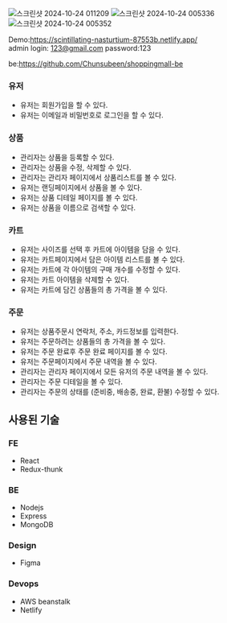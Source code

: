 ![스크린샷 2024-10-24 011209](https://github.com/user-attachments/assets/c4a781bc-ed4c-4ca2-b37d-c00c36994dd4)
![스크린샷 2024-10-24 005336](https://github.com/user-attachments/assets/8fdc0c3c-8b87-41fd-b5f0-fc7f6a96e0c1)
![스크린샷 2024-10-24 005352](https://github.com/user-attachments/assets/fe6c930a-3625-486a-b109-05ebf67fbfcd)



Demo:https://scintillating-nasturtium-87553b.netlify.app/
<br>
admin login: 123@gmail.com password:123

be:https://github.com/Chunsubeen/shoppingmall-be


### 유저
* 유저는 회원가입을 할 수 있다.
* 유저는 이메일과 비밀번호로 로그인을 할 수 있다.

### 상품
* 관리자는 상품을 등록할 수 있다.
* 관리자는 상품을 수정, 삭제할 수 있다. 
* 관리자는 관리자 페이지에서 상품리스트를 볼 수 있다.
* 유저는 랜딩페이지에서 상품을 볼 수 있다.
* 유저는 상품 디테일 페이지를 볼 수 있다.
* 유저는 상품을 이름으로 검색할 수 있다.

### 카트
* 유저는 사이즈를 선택 후 카트에 아이템을 담을 수 있다.
* 유저는 카트페이지에서 담은 아이템 리스트를 볼 수 있다.
* 유저는 카트에 각 아이템의 구매 개수를 수정할 수 있다.
* 유저는 카트 아이템을 삭제할 수 있다.
* 유저는 카트에 담긴 상품들의 총 가격을 볼 수 있다.

### 주문
* 유저는 상품주문시 연락처, 주소, 카드정보를 입력한다.
* 유저는 주문하려는 상품들의 총 가격을 볼 수 있다.
* 유저는 주문 완료후 주문 완료 페이지를 볼 수 있다.
* 유저는 주문페이지에서 주문 내역을 볼 수 있다.
* 관리자는 관리자 페이지에서 모든 유저의 주문 내역을 볼 수 있다.
* 관리자는 주문 디테일을 볼 수 있다.
* 관리자는 주문의 상태를 (준비중, 배송중, 완료, 환불) 수정할 수 있다.

## 사용된 기술
### FE
* React
* Redux-thunk
### BE
* Nodejs
* Express
* MongoDB
### Design
* Figma
### Devops
* AWS beanstalk 
* Netlify 
